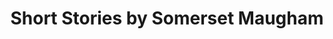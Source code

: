 ---
title: Short Stories by Somerset Maugham
categories: [Short Story,Fiction Literature]
tags: [Short Story,⭐⭐⭐⭐⭐⭐⭐⭐⭐☆ 9/10,England]
---